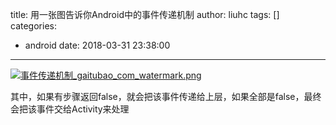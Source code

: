 title: 用一张图告诉你Android中的事件传递机制
author: liuhc
tags: []
categories:
  - android
date: 2018-03-31 23:38:00
---
[![事件传递机制_gaitubao_com_watermark.png](https://upload-images.jianshu.io/upload_images/545982-e1b0bea3b5de2844.png?imageMogr2/auto-orient/strip%7CimageView2/2/w/1240)](https://upload-images.jianshu.io/upload_images/545982-e1b0bea3b5de2844.png?imageMogr2/auto-orient/strip%7CimageView2/2/w/1240)

其中，如果有步骤返回false，就会把该事件传递给上层，如果全部是false，最终会把该事件交给Activity来处理